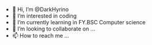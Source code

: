 - 👋 Hi, I’m @DarkHyrino
- 👀 I’m interested in coding
- 🌱 I’m currently learning in FY.BSC Computer science
- 💞️ I’m looking to collaborate on ...
- 📫 How to reach me ...

<!---
DarkHyrino/DarkHyrino is a ✨ special ✨ repository because its `README.md` (this file) appears on your GitHub profile.
You can click the Preview link to take a look at your changes.
--->
